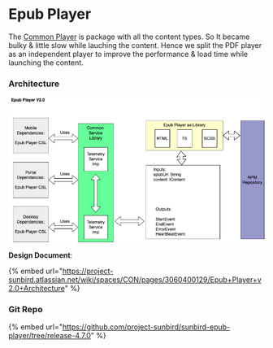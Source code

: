 # Epub Player

The [Common Player](common-player/) is package with all the content types. So It became bulky & little slow while lauching the content. Hence we split the PDF player as an independent player to improve the performance & load time while launching the content.



### Architecture

![](../../../../.gitbook/assets/image.png)



**Design Document**:

{% embed url="https://project-sunbird.atlassian.net/wiki/spaces/CON/pages/3060400129/Epub+Player+v2.0+Architecture" %}

### Git Repo

{% embed url="https://github.com/project-sunbird/sunbird-epub-player/tree/release-4.7.0" %}
